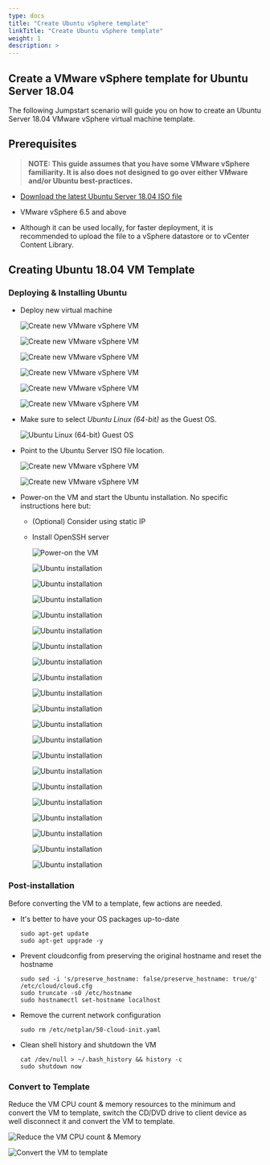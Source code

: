 ```yaml
---
type: docs
title: "Create Ubuntu vSphere template"
linkTitle: "Create Ubuntu vSphere template"
weight: 1
description: >
---
```


## Create a VMware vSphere template for Ubuntu Server 18.04

The following Jumpstart scenario will guide you on how to create an Ubuntu Server 18.04 VMware vSphere virtual machine template.

## Prerequisites

> **NOTE: This guide assumes that you have some VMware vSphere familiarity. It is also does not designed to go over either VMware and/or Ubuntu best-practices.**

- [Download the latest Ubuntu Server 18.04 ISO file](https://releases.ubuntu.com/18.04/)

- VMware vSphere 6.5 and above

- Although it can be used locally, for faster deployment, it is recommended to upload the file to a vSphere datastore or to vCenter Content Library.

## Creating Ubuntu 18.04 VM Template

### Deploying & Installing Ubuntu

- Deploy new virtual machine

    ![Create new VMware vSphere VM](./01.png)

    ![Create new VMware vSphere VM](./02.png)

    ![Create new VMware vSphere VM](./03.png)

    ![Create new VMware vSphere VM](./04.png)

    ![Create new VMware vSphere VM](./05.png)

    ![Create new VMware vSphere VM](./06.png)

- Make sure to select _Ubuntu Linux (64-bit)_ as the Guest OS.

    ![Ubuntu Linux (64-bit) Guest OS](./07.png)

- Point to the Ubuntu Server ISO file location.

    ![Create new VMware vSphere VM](./08.png)

    ![Create new VMware vSphere VM](./09.png)

- Power-on the VM and start the Ubuntu installation. No specific instructions here but:

  - (Optional) Consider using static IP
  - Install OpenSSH server

    ![Power-on the VM](./10.png)

    ![Ubuntu installation](./11.png)

    ![Ubuntu installation](./12.png)

    ![Ubuntu installation](./13.png)

    ![Ubuntu installation](./14.png)

    ![Ubuntu installation](./15.png)

    ![Ubuntu installation](./16.png)

    ![Ubuntu installation](./17.png)

    ![Ubuntu installation](./18.png)

    ![Ubuntu installation](./19.png)

    ![Ubuntu installation](./20.png)

    ![Ubuntu installation](./21.png)

    ![Ubuntu installation](./22.png)

    ![Ubuntu installation](./23.png)

    ![Ubuntu installation](./24.png)

    ![Ubuntu installation](./25.png)

    ![Ubuntu installation](./26.png)

    ![Ubuntu installation](./27.png)

    ![Ubuntu installation](./28.png)

    ![Ubuntu installation](./29.png)

    ![Ubuntu installation](./30.png)

### Post-installation

Before converting the VM to a template, few actions are needed.

- It's better to have your OS packages up-to-date

    ```shell
    sudo apt-get update
    sudo apt-get upgrade -y
    ```

- Prevent cloudconfig from preserving the original hostname and reset the hostname

    ```shell
    sudo sed -i 's/preserve_hostname: false/preserve_hostname: true/g' /etc/cloud/cloud.cfg
    sudo truncate -s0 /etc/hostname
    sudo hostnamectl set-hostname localhost
    ```

- Remove the current network configuration

    ```shell
    sudo rm /etc/netplan/50-cloud-init.yaml
    ```

- Clean shell history and shutdown the VM

    ```shell
    cat /dev/null > ~/.bash_history && history -c
    sudo shutdown now
    ```

### Convert to Template

Reduce the VM CPU count & memory resources to the minimum and convert the VM to template, switch the CD/DVD drive to client device as well disconnect it and convert the VM to template.

![Reduce the VM CPU count & Memory](./31.png)

![Convert the VM to template](./32.png)
